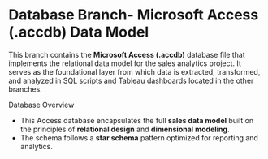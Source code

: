 # Database Branch- Microsoft Access (.accdb) Data Model

This branch contains the **Microsoft Access (.accdb)** database file that implements the relational data model for the sales analytics project.
It serves as the foundational layer from which data is extracted, transformed, and analyzed in SQL scripts and Tableau dashboards located in the other branches.

Database Overview
- This Access database encapsulates the full **sales data model** built on the principles of **relational design** and **dimensional modeling**.
- The schema follows a **star schema** pattern optimized for reporting and analytics.

